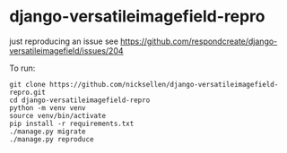 # django-versatileimagefield-repro

just reproducing an issue see https://github.com/respondcreate/django-versatileimagefield/issues/204

To run:

```
git clone https://github.com/nicksellen/django-versatileimagefield-repro.git
cd django-versatileimagefield-repro
python -m venv venv
source venv/bin/activate
pip install -r requirements.txt
./manage.py migrate
./manage.py reproduce
```
